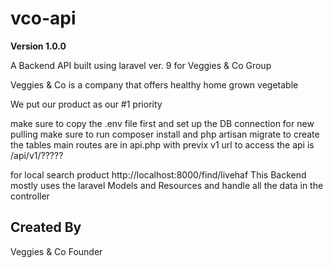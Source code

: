 # vco-api

**Version 1.0.0**

A Backend API built using laravel ver. 9 for Veggies & Co Group

Veggies & Co is a company that offers healthy home grown vegetable

We put our product as our #1 priority

make sure to copy the .env file first and set up the DB connection
for new pulling make sure to run composer install and php artisan migrate to create the tables
main routes are in api.php with previx v1
url to access the api is /api/v1/?????

for local search product
http://localhost:8000/find/livehaf
This Backend mostly uses the laravel Models and Resources and handle all the data in the controller

## Created By

Veggies & Co Founder
